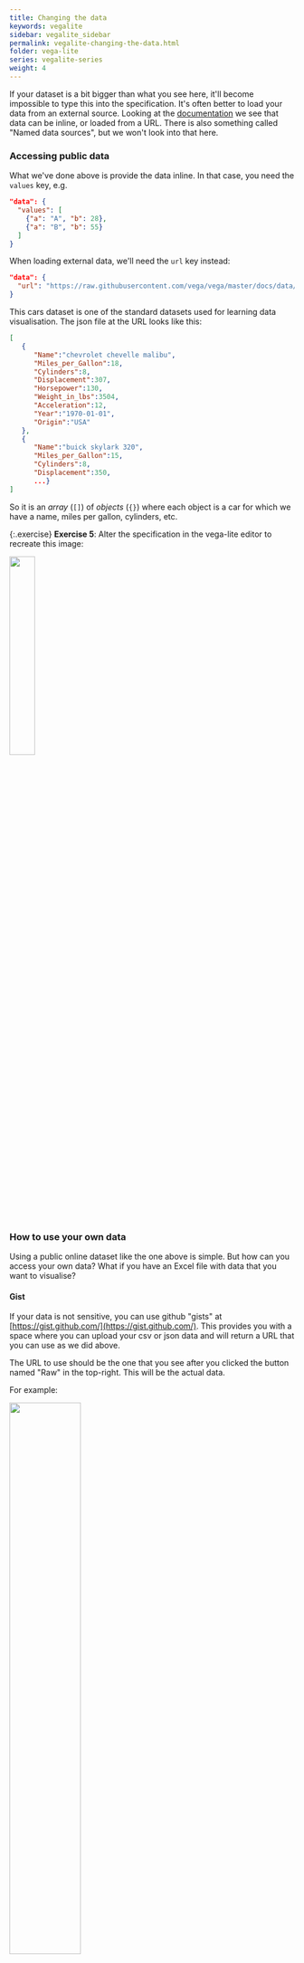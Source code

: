 ```yaml
---
title: Changing the data
keywords: vegalite
sidebar: vegalite_sidebar
permalink: vegalite-changing-the-data.html
folder: vega-lite
series: vegalite-series
weight: 4
---
```

If your dataset is a bit bigger than what you see here, it'll become impossible to type this into the specification. It's often better to load your data from an external source. Looking at the [documentation](https://vega.github.io/vega-lite/docs/data.html) we see that data can be inline, or loaded from a URL. There is also something called "Named data sources", but we won't look into that here.

### Accessing public data

What we've done above is provide the data inline. In that case, you need the `values` key, e.g.

```json
"data": {
  "values": [
    {"a": "A", "b": 28},
    {"a": "B", "b": 55}
  ]
}
```

When loading external data, we'll need the `url` key instead:

```json
"data": {
  "url": "https://raw.githubusercontent.com/vega/vega/master/docs/data/cars.json"
}
```

This cars dataset is one of the standard datasets used for learning data visualisation. The json file at the URL looks like this:

```json
[
   {
      "Name":"chevrolet chevelle malibu",
      "Miles_per_Gallon":18,
      "Cylinders":8,
      "Displacement":307,
      "Horsepower":130,
      "Weight_in_lbs":3504,
      "Acceleration":12,
      "Year":"1970-01-01",
      "Origin":"USA"
   },
   {
      "Name":"buick skylark 320",
      "Miles_per_Gallon":15,
      "Cylinders":8,
      "Displacement":350,
      ...}
]
```

So it is an _array_ (`[]`) of _objects_ (`{}`) where each object is a car for which we have a name, miles per gallon, cylinders, etc.

{:.exercise}
**Exercise 5**: Alter the specification in the vega-lite editor to recreate this image:

<img src="{{ site.baseurl }}/assets/vegalite-cars-accelerationbympg.png" width="30%" />

### How to use your own data

Using a public online dataset like the one above is simple. But how can you access your own data? What if you have an Excel file with data that you want to visualise?

#### Gist
If your data is not sensitive, you can use github "gists" at [https://gist.github.com/](https://gist.github.com/). This provides you with a space where you can upload your csv or json data and will return a URL that you can use as we did above.

The URL to use should be the one that you see after you clicked the button named "Raw" in the top-right. This will be the actual data.

For example:

<img src="{{site.baseurl}}/assets/vegalite-gists.png" width="50%"/>

[Here](https://help.github.com/en/github/writing-on-github/creating-gists) is information how to create new gists.

#### In an IDE
Another option is to use an IDE (integrated development environment) or code editor which can interpret vega specifications. The [atom](https://atom.io/) editor, for example, has a [vega-preview package](https://atom.io/packages/vega-preview). In this case, you don't have to upload your data to an external website. Instead, you can use `file://` as part of the url instead of `http://`

<img src="{{site.baseurl}}/assets/vegalite-atompreview.png" width="50%" />

#### Local server
Finally, you can also run a local webserver where you can load an html-file with embedded vega code. You might be able to run a local server by running `python -m SimpleHTTPServer`, or install `http-server` from [https://www.npmjs.com/package/http-server](https://www.npmjs.com/package/http-server).

With this server running, create an html file that looks like this:
```html
<head>
  <script src="https://cdn.jsdelivr.net/npm/vega@5"></script>
  <script src="https://cdn.jsdelivr.net/npm/vega-lite@4"></script>
  <script src="https://cdn.jsdelivr.net/npm/vega-embed@6"></script>
</head>
<body>
  <div id="vis1"></div>
  <script type="text/javascript">
    var yourVlSpec = {
      "$schema": "https://vega.github.io/schema/vega-lite/v4.json",
      "title": "Side-by-side plots",
      "data": {
        "url": "https://raw.githubusercontent.com/vega/vega/master/docs/data/cars.json"
      },
      "transform": [
        { "calculate": "year(datum.Year)", "as": "yearonly" }

      ],
      "concat": [
        {
          "mark": "circle",
          "encoding": {
            "x": {"field": "Acceleration", "type": "quantitative"},
            "y": {"field": "Miles_per_Gallon", "type": "quantitative"},
            "color": {"field": "yearonly", "type": "ordinal"}
          }
        },
        {
          "mark": "circle",
          "encoding": {
            "x": {"field": "Horsepower", "type": "quantitative"},
            "y": {"field": "Miles_per_Gallon", "type": "quantitative"},
            "color": {"field": "yearonly", "type": "ordinal"}
          }
        }
      ]
    };
    vegaEmbed('#vis1', yourVlSpec);
</body>
```

Note that you create a `div` named `vis1` into which you will embed the `yourVlSpec` specification. (Note: this is actually how all interactive vega-lite and vega visualisations in this tutorial are embedded in the website.)

{:.exercise}
**Exercise** - Copy the data below into a local file, and visualise it however you want (scatterplot, barchart, 3D pie chart, ...) _without_ copy/pasting it directly in the specification. In other words: the specification should use `url` for the data, not `values`.<br/>
<pre>
CRIM,ZN,INDUS,CHAS,NOX,RM,AGE,DIS,RAD,TAX,PTRATIO,B,LSTAT,MEDV
0.00632,18.00,2.310,0,0.5380,6.5750,65.20,4.0900,1,296.0,15.30,396.90,4.98,24.00
0.02731,0.00,7.070,0,0.4690,6.4210,78.90,4.9671,2,242.0,17.80,396.90,9.14,21.60
0.02729,0.00,7.070,0,0.4690,7.1850,61.10,4.9671,2,242.0,17.80,392.83,4.03,34.70
0.03237,0.00,2.180,0,0.4580,6.9980,45.80,6.0622,3,222.0,18.70,394.63,2.94,33.40
0.06905,0.00,2.180,0,0.4580,7.1470,54.20,6.0622,3,222.0,18.70,396.90,5.33,36.20
0.02985,0.00,2.180,0,0.4580,6.4300,58.70,6.0622,3,222.0,18.70,394.12,5.21,28.70
0.08829,12.50,7.870,0,0.5240,6.0120,66.60,5.5605,5,311.0,15.20,395.60,12.43,22.90
0.14455,12.50,7.870,0,0.5240,6.1720,96.10,5.9505,5,311.0,15.20,396.90,19.15,27.10
0.21124,12.50,7.870,0,0.5240,5.6310,100.00,6.0821,5,311.0,15.20,386.63,29.93,16.50
0.17004,12.50,7.870,0,0.5240,6.0040,85.90,6.5921,5,311.0,15.20,386.71,17.10,18.90</pre>

{:.exercise}
Explanation of the column names:<br/>
CRIM: per capita crime rate by town<br/>
ZN: proportion of residential land zoned for lots over 25,000 sq.ft.<br/>
INDUS: proportion of non-retail business acres per town<br/>
CHAS: Charles River dummy variable (= 1 if tract bounds river; 0 otherwise)<br/>
NOX: nitric oxides concentration (parts per 10 million)<br/>
RM: average number of rooms per dwelling<br/>
AGE: proportion of owner-occupied units built prior to 1940<br/>
DIS: weighted distances to five Boston employment centres<br/>
RAD: index of accessibility to radial highways<br/>
TAX: full-value property-tax rate per $10,000<br/>
PTRATIO: pupil-teacher ratio by town<br/>
B: 1000(Bk - 0.63)^2 where Bk is the proportion of blacks by town<br/>
LSTAT: % lower status of the population<br/>
MEDV: Median value of owner-occupied homes in $1000's

{% include custom/series_vegalite_next.html %}
